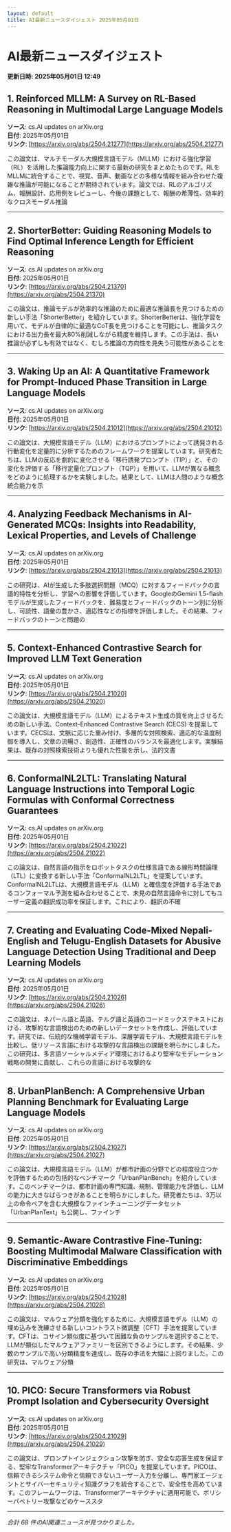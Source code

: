 ```yaml
---
layout: default
title: AI最新ニュースダイジェスト 2025年05月01日
---
```


# AI最新ニュースダイジェスト
**更新日時: 2025年05月01日 12:49**

## 1. Reinforced MLLM: A Survey on RL-Based Reasoning in Multimodal Large Language Models

**ソース**: cs.AI updates on arXiv.org  
**日付**: 2025年05月01日  
**リンク**: [https://arxiv.org/abs/2504.21277](https://arxiv.org/abs/2504.21277)  

この論文は、マルチモーダル大規模言語モデル（MLLM）における強化学習（RL）を活用した推論能力向上に関する最新の研究をまとめたものです。RLをMLLMに統合することで、視覚、音声、動画などの多様な情報を組み合わせた複雑な推論が可能になることが期待されています。論文では、RLのアルゴリズム、報酬設計、応用例をレビューし、今後の課題として、報酬の希薄性、効率的なクロスモーダル推論  

---

## 2. ShorterBetter: Guiding Reasoning Models to Find Optimal Inference Length for Efficient Reasoning

**ソース**: cs.AI updates on arXiv.org  
**日付**: 2025年05月01日  
**リンク**: [https://arxiv.org/abs/2504.21370](https://arxiv.org/abs/2504.21370)  

この論文は、推論モデルが効率的な推論のために最適な推論長を見つけるための新しい手法「ShorterBetter」を紹介しています。ShorterBetterは、強化学習を用いて、モデルが自律的に最適なCoT長を見つけることを可能にし、推論タスクにおける出力長を最大80%削減しながら精度を維持します。この手法は、長い推論が必ずしも有効ではなく、むしろ推論の方向性を見失う可能性があることを  

---

## 3. Waking Up an AI: A Quantitative Framework for Prompt-Induced Phase Transition in Large Language Models

**ソース**: cs.AI updates on arXiv.org  
**日付**: 2025年05月01日  
**リンク**: [https://arxiv.org/abs/2504.21012](https://arxiv.org/abs/2504.21012)  

この論文は、大規模言語モデル（LLM）におけるプロンプトによって誘発される行動変化を定量的に分析するためのフレームワークを提案しています。研究者たちは、LLMの反応を劇的に変化させる「移行誘発プロンプト（TIP）」と、その変化を評価する「移行定量化プロンプト（TQP）」を用いて、LLMが異なる概念をどのように処理するかを実験しました。結果として、LLMは人間のような概念統合能力を示  

---

## 4. Analyzing Feedback Mechanisms in AI-Generated MCQs: Insights into Readability, Lexical Properties, and Levels of Challenge

**ソース**: cs.AI updates on arXiv.org  
**日付**: 2025年05月01日  
**リンク**: [https://arxiv.org/abs/2504.21013](https://arxiv.org/abs/2504.21013)  

この研究は、AIが生成した多肢選択問題（MCQ）に対するフィードバックの言語的特性を分析し、学習への影響を評価しています。GoogleのGemini 1.5-flashモデルが生成したフィードバックを、難易度とフィードバックのトーン別に分析し、可読性、語彙の豊かさ、適応性などの指標を評価しました。その結果、フィードバックのトーンと問題の  

---

## 5. Context-Enhanced Contrastive Search for Improved LLM Text Generation

**ソース**: cs.AI updates on arXiv.org  
**日付**: 2025年05月01日  
**リンク**: [https://arxiv.org/abs/2504.21020](https://arxiv.org/abs/2504.21020)  

この論文は、大規模言語モデル（LLM）によるテキスト生成の質を向上させるための新しい手法、Context-Enhanced Contrastive Search (CECS) を提案しています。CECSは、文脈に応じた重み付け、多層的な対照検索、適応的な温度制御を導入し、文章の流暢さ、創造性、正確性のバランスを最適化します。実験結果は、既存の対照検索技術よりも優れた性能を示し、法的文書  

---

## 6. ConformalNL2LTL: Translating Natural Language Instructions into Temporal Logic Formulas with Conformal Correctness Guarantees

**ソース**: cs.AI updates on arXiv.org  
**日付**: 2025年05月01日  
**リンク**: [https://arxiv.org/abs/2504.21022](https://arxiv.org/abs/2504.21022)  

この論文は、自然言語の指示をロボットタスクの仕様言語である線形時間論理（LTL）に変換する新しい手法「ConformalNL2LTL」を提案しています。ConformalNL2LTLは、大規模言語モデル（LLM）と確信度を評価する手法であるコンフォーマル予測を組み合わせることで、未見の自然言語命令に対してもユーザー定義の翻訳成功率を保証します。これにより、翻訳の不確  

---

## 7. Creating and Evaluating Code-Mixed Nepali-English and Telugu-English Datasets for Abusive Language Detection Using Traditional and Deep Learning Models

**ソース**: cs.AI updates on arXiv.org  
**日付**: 2025年05月01日  
**リンク**: [https://arxiv.org/abs/2504.21026](https://arxiv.org/abs/2504.21026)  

この論文は、ネパール語と英語、テルグ語と英語のコードミックステキストにおける、攻撃的な言語検出のための新しいデータセットを作成し、評価しています。研究では、伝統的な機械学習モデル、深層学習モデル、大規模言語モデルを比較し、低リソース言語における攻撃的な言語検出の課題を明らかにしました。この研究は、多言語ソーシャルメディア環境におけるより堅牢なモデレーション戦略の開発に貢献し、これらの言語における攻撃的な  

---

## 8. UrbanPlanBench: A Comprehensive Urban Planning Benchmark for Evaluating Large Language Models

**ソース**: cs.AI updates on arXiv.org  
**日付**: 2025年05月01日  
**リンク**: [https://arxiv.org/abs/2504.21027](https://arxiv.org/abs/2504.21027)  

この論文は、大規模言語モデル（LLM）が都市計画の分野でどの程度役立つかを評価するための包括的なベンチマーク「UrbanPlanBench」を紹介しています。このベンチマークは、都市計画の専門知識、規制、管理能力を評価し、LLMの能力に大きなばらつきがあることを明らかにしました。研究者たちは、3万以上の命令ペアを含む大規模なファインチューニングデータセット「UrbanPlanText」も公開し、ファインチ  

---

## 9. Semantic-Aware Contrastive Fine-Tuning: Boosting Multimodal Malware Classification with Discriminative Embeddings

**ソース**: cs.AI updates on arXiv.org  
**日付**: 2025年05月01日  
**リンク**: [https://arxiv.org/abs/2504.21028](https://arxiv.org/abs/2504.21028)  

この論文は、マルウェア分類を強化するために、大規模言語モデル（LLM）の埋め込みを洗練させる新しいコントラスト微調整（CFT）手法を提案しています。CFTは、コサイン類似度に基づいて困難な負のサンプルを選択することで、LLMが類似したマルウェアファミリーを区別できるようにします。その結果、少数のサンプルで高い分類精度を達成し、既存の手法を大幅に上回りました。この研究は、マルウェア分類  

---

## 10. PICO: Secure Transformers via Robust Prompt Isolation and Cybersecurity Oversight

**ソース**: cs.AI updates on arXiv.org  
**日付**: 2025年05月01日  
**リンク**: [https://arxiv.org/abs/2504.21029](https://arxiv.org/abs/2504.21029)  

この論文は、プロンプトインジェクション攻撃を防ぎ、安全な応答生成を保証する、堅牢なTransformerアーキテクチャ「PICO」を提案しています。PICOは、信頼できるシステム命令と信頼できないユーザー入力を分離し、専門家エージェントとサイバーセキュリティ知識グラフを統合することで、安全性を高めています。このフレームワークは、Transformerアーキテクチャに適用可能で、ポリシーパペトリー攻撃などのケーススタ  

---

*合計 68 件のAI関連ニュースが見つかりました。*
